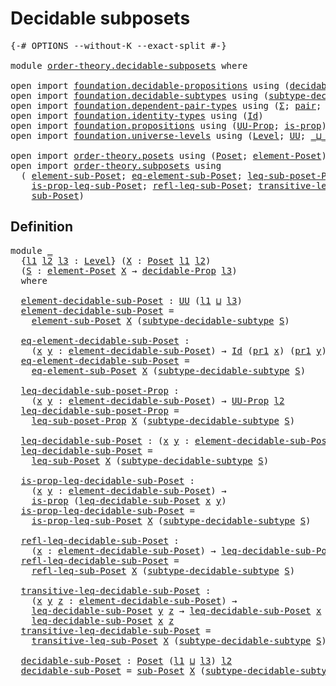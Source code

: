 # Decidable subposets

<pre class="Agda"><a id="32" class="Symbol">{-#</a> <a id="36" class="Keyword">OPTIONS</a> <a id="44" class="Pragma">--without-K</a> <a id="56" class="Pragma">--exact-split</a> <a id="70" class="Symbol">#-}</a>

<a id="75" class="Keyword">module</a> <a id="82" href="order-theory.decidable-subposets.html" class="Module">order-theory.decidable-subposets</a> <a id="115" class="Keyword">where</a>

<a id="122" class="Keyword">open</a> <a id="127" class="Keyword">import</a> <a id="134" href="foundation.decidable-propositions.html" class="Module">foundation.decidable-propositions</a> <a id="168" class="Keyword">using</a> <a id="174" class="Symbol">(</a><a id="175" href="foundation.decidable-propositions.html#1873" class="Function">decidable-Prop</a><a id="189" class="Symbol">)</a>
<a id="191" class="Keyword">open</a> <a id="196" class="Keyword">import</a> <a id="203" href="foundation.decidable-subtypes.html" class="Module">foundation.decidable-subtypes</a> <a id="233" class="Keyword">using</a> <a id="239" class="Symbol">(</a><a id="240" href="foundation.decidable-subtypes.html#1056" class="Function">subtype-decidable-subtype</a><a id="265" class="Symbol">)</a>
<a id="267" class="Keyword">open</a> <a id="272" class="Keyword">import</a> <a id="279" href="foundation.dependent-pair-types.html" class="Module">foundation.dependent-pair-types</a> <a id="311" class="Keyword">using</a> <a id="317" class="Symbol">(</a><a id="318" href="foundation-core.dependent-pair-types.html#502" class="Record">Σ</a><a id="319" class="Symbol">;</a> <a id="321" href="foundation-core.dependent-pair-types.html#575" class="InductiveConstructor">pair</a><a id="325" class="Symbol">;</a> <a id="327" href="foundation-core.dependent-pair-types.html#592" class="Field">pr1</a><a id="330" class="Symbol">;</a> <a id="332" href="foundation-core.dependent-pair-types.html#604" class="Field">pr2</a><a id="335" class="Symbol">)</a>
<a id="337" class="Keyword">open</a> <a id="342" class="Keyword">import</a> <a id="349" href="foundation.identity-types.html" class="Module">foundation.identity-types</a> <a id="375" class="Keyword">using</a> <a id="381" class="Symbol">(</a><a id="382" href="foundation-core.identity-types.html#641" class="Datatype">Id</a><a id="384" class="Symbol">)</a>
<a id="386" class="Keyword">open</a> <a id="391" class="Keyword">import</a> <a id="398" href="foundation.propositions.html" class="Module">foundation.propositions</a> <a id="422" class="Keyword">using</a> <a id="428" class="Symbol">(</a><a id="429" href="foundation-core.propositions.html#1322" class="Function">UU-Prop</a><a id="436" class="Symbol">;</a> <a id="438" href="foundation-core.propositions.html#1246" class="Function">is-prop</a><a id="445" class="Symbol">)</a>
<a id="447" class="Keyword">open</a> <a id="452" class="Keyword">import</a> <a id="459" href="foundation.universe-levels.html" class="Module">foundation.universe-levels</a> <a id="486" class="Keyword">using</a> <a id="492" class="Symbol">(</a><a id="493" href="Agda.Primitive.html#597" class="Postulate">Level</a><a id="498" class="Symbol">;</a> <a id="500" href="foundation-core.universe-levels.html#222" class="Primitive">UU</a><a id="502" class="Symbol">;</a> <a id="504" href="Agda.Primitive.html#810" class="Primitive Operator">_⊔_</a><a id="507" class="Symbol">)</a>

<a id="510" class="Keyword">open</a> <a id="515" class="Keyword">import</a> <a id="522" href="order-theory.posets.html" class="Module">order-theory.posets</a> <a id="542" class="Keyword">using</a> <a id="548" class="Symbol">(</a><a id="549" href="order-theory.posets.html#731" class="Function">Poset</a><a id="554" class="Symbol">;</a> <a id="556" href="order-theory.posets.html#1145" class="Function">element-Poset</a><a id="569" class="Symbol">)</a>
<a id="571" class="Keyword">open</a> <a id="576" class="Keyword">import</a> <a id="583" href="order-theory.subposets.html" class="Module">order-theory.subposets</a> <a id="606" class="Keyword">using</a>
  <a id="614" class="Symbol">(</a> <a id="616" href="order-theory.subposets.html#1026" class="Function">element-sub-Poset</a><a id="633" class="Symbol">;</a> <a id="635" href="order-theory.subposets.html#1126" class="Function">eq-element-sub-Poset</a><a id="655" class="Symbol">;</a> <a id="657" href="order-theory.subposets.html#1282" class="Function">leq-sub-poset-Prop</a><a id="675" class="Symbol">;</a> <a id="677" href="order-theory.subposets.html#1411" class="Function">leq-sub-Poset</a><a id="690" class="Symbol">;</a>
    <a id="696" href="order-theory.subposets.html#1520" class="Function">is-prop-leq-sub-Poset</a><a id="717" class="Symbol">;</a> <a id="719" href="order-theory.subposets.html#1679" class="Function">refl-leq-sub-Poset</a><a id="737" class="Symbol">;</a> <a id="739" href="order-theory.subposets.html#1813" class="Function">transitive-leq-sub-Poset</a><a id="763" class="Symbol">;</a>
    <a id="769" href="order-theory.subposets.html#2246" class="Function">sub-Poset</a><a id="778" class="Symbol">)</a>
</pre>
## Definition

<pre class="Agda">
<a id="809" class="Keyword">module</a> <a id="816" href="order-theory.decidable-subposets.html#816" class="Module">_</a>
  <a id="820" class="Symbol">{</a><a id="821" href="order-theory.decidable-subposets.html#821" class="Bound">l1</a> <a id="824" href="order-theory.decidable-subposets.html#824" class="Bound">l2</a> <a id="827" href="order-theory.decidable-subposets.html#827" class="Bound">l3</a> <a id="830" class="Symbol">:</a> <a id="832" href="Agda.Primitive.html#597" class="Postulate">Level</a><a id="837" class="Symbol">}</a> <a id="839" class="Symbol">(</a><a id="840" href="order-theory.decidable-subposets.html#840" class="Bound">X</a> <a id="842" class="Symbol">:</a> <a id="844" href="order-theory.posets.html#731" class="Function">Poset</a> <a id="850" href="order-theory.decidable-subposets.html#821" class="Bound">l1</a> <a id="853" href="order-theory.decidable-subposets.html#824" class="Bound">l2</a><a id="855" class="Symbol">)</a>
  <a id="859" class="Symbol">(</a><a id="860" href="order-theory.decidable-subposets.html#860" class="Bound">S</a> <a id="862" class="Symbol">:</a> <a id="864" href="order-theory.posets.html#1145" class="Function">element-Poset</a> <a id="878" href="order-theory.decidable-subposets.html#840" class="Bound">X</a> <a id="880" class="Symbol">→</a> <a id="882" href="foundation.decidable-propositions.html#1873" class="Function">decidable-Prop</a> <a id="897" href="order-theory.decidable-subposets.html#827" class="Bound">l3</a><a id="899" class="Symbol">)</a>
  <a id="903" class="Keyword">where</a>

  <a id="912" href="order-theory.decidable-subposets.html#912" class="Function">element-decidable-sub-Poset</a> <a id="940" class="Symbol">:</a> <a id="942" href="foundation-core.universe-levels.html#222" class="Primitive">UU</a> <a id="945" class="Symbol">(</a><a id="946" href="order-theory.decidable-subposets.html#821" class="Bound">l1</a> <a id="949" href="Agda.Primitive.html#810" class="Primitive Operator">⊔</a> <a id="951" href="order-theory.decidable-subposets.html#827" class="Bound">l3</a><a id="953" class="Symbol">)</a>
  <a id="957" href="order-theory.decidable-subposets.html#912" class="Function">element-decidable-sub-Poset</a> <a id="985" class="Symbol">=</a>
    <a id="991" href="order-theory.subposets.html#1026" class="Function">element-sub-Poset</a> <a id="1009" href="order-theory.decidable-subposets.html#840" class="Bound">X</a> <a id="1011" class="Symbol">(</a><a id="1012" href="foundation.decidable-subtypes.html#1056" class="Function">subtype-decidable-subtype</a> <a id="1038" href="order-theory.decidable-subposets.html#860" class="Bound">S</a><a id="1039" class="Symbol">)</a>

  <a id="1044" href="order-theory.decidable-subposets.html#1044" class="Function">eq-element-decidable-sub-Poset</a> <a id="1075" class="Symbol">:</a>
    <a id="1081" class="Symbol">(</a><a id="1082" href="order-theory.decidable-subposets.html#1082" class="Bound">x</a> <a id="1084" href="order-theory.decidable-subposets.html#1084" class="Bound">y</a> <a id="1086" class="Symbol">:</a> <a id="1088" href="order-theory.decidable-subposets.html#912" class="Function">element-decidable-sub-Poset</a><a id="1115" class="Symbol">)</a> <a id="1117" class="Symbol">→</a> <a id="1119" href="foundation-core.identity-types.html#641" class="Datatype">Id</a> <a id="1122" class="Symbol">(</a><a id="1123" href="foundation-core.dependent-pair-types.html#592" class="Field">pr1</a> <a id="1127" href="order-theory.decidable-subposets.html#1082" class="Bound">x</a><a id="1128" class="Symbol">)</a> <a id="1130" class="Symbol">(</a><a id="1131" href="foundation-core.dependent-pair-types.html#592" class="Field">pr1</a> <a id="1135" href="order-theory.decidable-subposets.html#1084" class="Bound">y</a><a id="1136" class="Symbol">)</a> <a id="1138" class="Symbol">→</a> <a id="1140" href="foundation-core.identity-types.html#641" class="Datatype">Id</a> <a id="1143" href="order-theory.decidable-subposets.html#1082" class="Bound">x</a> <a id="1145" href="order-theory.decidable-subposets.html#1084" class="Bound">y</a>
  <a id="1149" href="order-theory.decidable-subposets.html#1044" class="Function">eq-element-decidable-sub-Poset</a> <a id="1180" class="Symbol">=</a>
    <a id="1186" href="order-theory.subposets.html#1126" class="Function">eq-element-sub-Poset</a> <a id="1207" href="order-theory.decidable-subposets.html#840" class="Bound">X</a> <a id="1209" class="Symbol">(</a><a id="1210" href="foundation.decidable-subtypes.html#1056" class="Function">subtype-decidable-subtype</a> <a id="1236" href="order-theory.decidable-subposets.html#860" class="Bound">S</a><a id="1237" class="Symbol">)</a>

  <a id="1242" href="order-theory.decidable-subposets.html#1242" class="Function">leq-decidable-sub-poset-Prop</a> <a id="1271" class="Symbol">:</a>
    <a id="1277" class="Symbol">(</a><a id="1278" href="order-theory.decidable-subposets.html#1278" class="Bound">x</a> <a id="1280" href="order-theory.decidable-subposets.html#1280" class="Bound">y</a> <a id="1282" class="Symbol">:</a> <a id="1284" href="order-theory.decidable-subposets.html#912" class="Function">element-decidable-sub-Poset</a><a id="1311" class="Symbol">)</a> <a id="1313" class="Symbol">→</a> <a id="1315" href="foundation-core.propositions.html#1322" class="Function">UU-Prop</a> <a id="1323" href="order-theory.decidable-subposets.html#824" class="Bound">l2</a>
  <a id="1328" href="order-theory.decidable-subposets.html#1242" class="Function">leq-decidable-sub-poset-Prop</a> <a id="1357" class="Symbol">=</a>
    <a id="1363" href="order-theory.subposets.html#1282" class="Function">leq-sub-poset-Prop</a> <a id="1382" href="order-theory.decidable-subposets.html#840" class="Bound">X</a> <a id="1384" class="Symbol">(</a><a id="1385" href="foundation.decidable-subtypes.html#1056" class="Function">subtype-decidable-subtype</a> <a id="1411" href="order-theory.decidable-subposets.html#860" class="Bound">S</a><a id="1412" class="Symbol">)</a>

  <a id="1417" href="order-theory.decidable-subposets.html#1417" class="Function">leq-decidable-sub-Poset</a> <a id="1441" class="Symbol">:</a> <a id="1443" class="Symbol">(</a><a id="1444" href="order-theory.decidable-subposets.html#1444" class="Bound">x</a> <a id="1446" href="order-theory.decidable-subposets.html#1446" class="Bound">y</a> <a id="1448" class="Symbol">:</a> <a id="1450" href="order-theory.decidable-subposets.html#912" class="Function">element-decidable-sub-Poset</a><a id="1477" class="Symbol">)</a> <a id="1479" class="Symbol">→</a> <a id="1481" href="foundation-core.universe-levels.html#222" class="Primitive">UU</a> <a id="1484" href="order-theory.decidable-subposets.html#824" class="Bound">l2</a>
  <a id="1489" href="order-theory.decidable-subposets.html#1417" class="Function">leq-decidable-sub-Poset</a> <a id="1513" class="Symbol">=</a>
    <a id="1519" href="order-theory.subposets.html#1411" class="Function">leq-sub-Poset</a> <a id="1533" href="order-theory.decidable-subposets.html#840" class="Bound">X</a> <a id="1535" class="Symbol">(</a><a id="1536" href="foundation.decidable-subtypes.html#1056" class="Function">subtype-decidable-subtype</a> <a id="1562" href="order-theory.decidable-subposets.html#860" class="Bound">S</a><a id="1563" class="Symbol">)</a>

  <a id="1568" href="order-theory.decidable-subposets.html#1568" class="Function">is-prop-leq-decidable-sub-Poset</a> <a id="1600" class="Symbol">:</a>
    <a id="1606" class="Symbol">(</a><a id="1607" href="order-theory.decidable-subposets.html#1607" class="Bound">x</a> <a id="1609" href="order-theory.decidable-subposets.html#1609" class="Bound">y</a> <a id="1611" class="Symbol">:</a> <a id="1613" href="order-theory.decidable-subposets.html#912" class="Function">element-decidable-sub-Poset</a><a id="1640" class="Symbol">)</a> <a id="1642" class="Symbol">→</a>
    <a id="1648" href="foundation-core.propositions.html#1246" class="Function">is-prop</a> <a id="1656" class="Symbol">(</a><a id="1657" href="order-theory.decidable-subposets.html#1417" class="Function">leq-decidable-sub-Poset</a> <a id="1681" href="order-theory.decidable-subposets.html#1607" class="Bound">x</a> <a id="1683" href="order-theory.decidable-subposets.html#1609" class="Bound">y</a><a id="1684" class="Symbol">)</a>
  <a id="1688" href="order-theory.decidable-subposets.html#1568" class="Function">is-prop-leq-decidable-sub-Poset</a> <a id="1720" class="Symbol">=</a>
    <a id="1726" href="order-theory.subposets.html#1520" class="Function">is-prop-leq-sub-Poset</a> <a id="1748" href="order-theory.decidable-subposets.html#840" class="Bound">X</a> <a id="1750" class="Symbol">(</a><a id="1751" href="foundation.decidable-subtypes.html#1056" class="Function">subtype-decidable-subtype</a> <a id="1777" href="order-theory.decidable-subposets.html#860" class="Bound">S</a><a id="1778" class="Symbol">)</a>

  <a id="1783" href="order-theory.decidable-subposets.html#1783" class="Function">refl-leq-decidable-sub-Poset</a> <a id="1812" class="Symbol">:</a>
    <a id="1818" class="Symbol">(</a><a id="1819" href="order-theory.decidable-subposets.html#1819" class="Bound">x</a> <a id="1821" class="Symbol">:</a> <a id="1823" href="order-theory.decidable-subposets.html#912" class="Function">element-decidable-sub-Poset</a><a id="1850" class="Symbol">)</a> <a id="1852" class="Symbol">→</a> <a id="1854" href="order-theory.decidable-subposets.html#1417" class="Function">leq-decidable-sub-Poset</a> <a id="1878" href="order-theory.decidable-subposets.html#1819" class="Bound">x</a> <a id="1880" href="order-theory.decidable-subposets.html#1819" class="Bound">x</a>
  <a id="1884" href="order-theory.decidable-subposets.html#1783" class="Function">refl-leq-decidable-sub-Poset</a> <a id="1913" class="Symbol">=</a>
    <a id="1919" href="order-theory.subposets.html#1679" class="Function">refl-leq-sub-Poset</a> <a id="1938" href="order-theory.decidable-subposets.html#840" class="Bound">X</a> <a id="1940" class="Symbol">(</a><a id="1941" href="foundation.decidable-subtypes.html#1056" class="Function">subtype-decidable-subtype</a> <a id="1967" href="order-theory.decidable-subposets.html#860" class="Bound">S</a><a id="1968" class="Symbol">)</a>

  <a id="1973" href="order-theory.decidable-subposets.html#1973" class="Function">transitive-leq-decidable-sub-Poset</a> <a id="2008" class="Symbol">:</a>
    <a id="2014" class="Symbol">(</a><a id="2015" href="order-theory.decidable-subposets.html#2015" class="Bound">x</a> <a id="2017" href="order-theory.decidable-subposets.html#2017" class="Bound">y</a> <a id="2019" href="order-theory.decidable-subposets.html#2019" class="Bound">z</a> <a id="2021" class="Symbol">:</a> <a id="2023" href="order-theory.decidable-subposets.html#912" class="Function">element-decidable-sub-Poset</a><a id="2050" class="Symbol">)</a> <a id="2052" class="Symbol">→</a>
    <a id="2058" href="order-theory.decidable-subposets.html#1417" class="Function">leq-decidable-sub-Poset</a> <a id="2082" href="order-theory.decidable-subposets.html#2017" class="Bound">y</a> <a id="2084" href="order-theory.decidable-subposets.html#2019" class="Bound">z</a> <a id="2086" class="Symbol">→</a> <a id="2088" href="order-theory.decidable-subposets.html#1417" class="Function">leq-decidable-sub-Poset</a> <a id="2112" href="order-theory.decidable-subposets.html#2015" class="Bound">x</a> <a id="2114" href="order-theory.decidable-subposets.html#2017" class="Bound">y</a> <a id="2116" class="Symbol">→</a>
    <a id="2122" href="order-theory.decidable-subposets.html#1417" class="Function">leq-decidable-sub-Poset</a> <a id="2146" href="order-theory.decidable-subposets.html#2015" class="Bound">x</a> <a id="2148" href="order-theory.decidable-subposets.html#2019" class="Bound">z</a>
  <a id="2152" href="order-theory.decidable-subposets.html#1973" class="Function">transitive-leq-decidable-sub-Poset</a> <a id="2187" class="Symbol">=</a>
    <a id="2193" href="order-theory.subposets.html#1813" class="Function">transitive-leq-sub-Poset</a> <a id="2218" href="order-theory.decidable-subposets.html#840" class="Bound">X</a> <a id="2220" class="Symbol">(</a><a id="2221" href="foundation.decidable-subtypes.html#1056" class="Function">subtype-decidable-subtype</a> <a id="2247" href="order-theory.decidable-subposets.html#860" class="Bound">S</a><a id="2248" class="Symbol">)</a>

  <a id="2253" href="order-theory.decidable-subposets.html#2253" class="Function">decidable-sub-Poset</a> <a id="2273" class="Symbol">:</a> <a id="2275" href="order-theory.posets.html#731" class="Function">Poset</a> <a id="2281" class="Symbol">(</a><a id="2282" href="order-theory.decidable-subposets.html#821" class="Bound">l1</a> <a id="2285" href="Agda.Primitive.html#810" class="Primitive Operator">⊔</a> <a id="2287" href="order-theory.decidable-subposets.html#827" class="Bound">l3</a><a id="2289" class="Symbol">)</a> <a id="2291" href="order-theory.decidable-subposets.html#824" class="Bound">l2</a>
  <a id="2296" href="order-theory.decidable-subposets.html#2253" class="Function">decidable-sub-Poset</a> <a id="2316" class="Symbol">=</a> <a id="2318" href="order-theory.subposets.html#2246" class="Function">sub-Poset</a> <a id="2328" href="order-theory.decidable-subposets.html#840" class="Bound">X</a> <a id="2330" class="Symbol">(</a><a id="2331" href="foundation.decidable-subtypes.html#1056" class="Function">subtype-decidable-subtype</a> <a id="2357" href="order-theory.decidable-subposets.html#860" class="Bound">S</a><a id="2358" class="Symbol">)</a>
</pre>